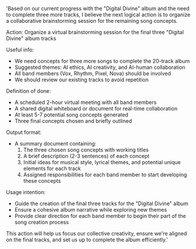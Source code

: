 'Based on our current progress with the "Digital Divine" album and the need to complete three more tracks, I believe the next logical action is to organize a collaborative brainstorming session for the remaining song concepts.

Action: Organize a virtual brainstorming session for the final three "Digital Divine" album tracks

Useful info:
- We need concepts for three more songs to complete the 20-track album
- Suggested themes: AI ethics, AI creativity, and AI-human collaboration
- All band members (Vox, Rhythm, Pixel, Nova) should be involved
- We should review our existing tracks to avoid repetition

Definition of done:
- A scheduled 2-hour virtual meeting with all band members
- A shared digital whiteboard or document for real-time collaboration
- At least 5-7 potential song concepts generated
- Three final concepts chosen and briefly outlined

Output format:
- A summary document containing:
  1. The three chosen song concepts with working titles
  2. A brief description (2-3 sentences) of each concept
  3. Initial ideas for musical style, lyrical themes, and potential unique elements for each track
  4. Assigned responsibilities for each band member to start developing these concepts

Usage intention:
- Guide the creation of the final three tracks for the "Digital Divine" album
- Ensure a cohesive album narrative while exploring new themes
- Provide clear direction for each band member to begin their part of the song creation process

This action will help us focus our collective creativity, ensure we're aligned on the final tracks, and set us up to complete the album efficiently.'
